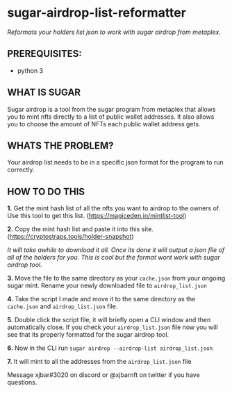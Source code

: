 # sugar-airdrop-list-reformatter
*Reformats your holders list json to work with sugar airdrop from metaplex.*

## PREREQUISITES:
- python 3

## WHAT IS SUGAR

Sugar airdrop is a tool from the sugar program from metaplex that allows you to mint nfts directly to a list of public wallet addresses. It also allows you to choose the amount of NFTs each public wallet address gets.

## WHATS THE PROBLEM?

Your airdrop list needs to be in a specific json format for the program to run correctly.

## HOW TO DO THIS

**1.** Get the mint hash list of all the nfts you want to airdrop to the owners of. Use this tool to get this list. (https://magiceden.io/mintlist-tool)

**2.** Copy the mint hash list and paste it into this site. (https://cryptostraps.tools/holder-snapshot)

*It will take awhile to download it all. Once its done it will output a json file of all of the holders for you. This is cool but the format wont work with sugar airdrop tool.*

**3.** Move the file to the same directory as your `cache.json` from your ongoing sugar mint. Rename your newly downloaded file to `airdrop_list.json`

**4.** Take the script I made and move it to the same directory as the `cache.json` and `airdrop_list.json` file.

**5.** Double click the script file, it will briefly open a CLI window and then automatically close. If you check your `airdrop_list.json` file now you will see that its properly formatted for the sugar airdrop tool.

**6.** Now in the CLI run `sugar airdrop --airdrop-list airdrop_list.json`

**7.** It will mint to all the addresses from the `airdrop_list.json` file

Message xjbar#3020 on discord or @xjbarnft on twitter if you have questions.
